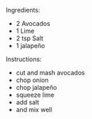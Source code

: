 Ingredients:
- 2 Avocados
- 1 Lime
- 2 tsp Salt
- 1 jalapeño 

Instructions:
- cut and mash avocados
- chop onion
- chop jalapeño 
- squeeze lime
- add salt
- and mix well



